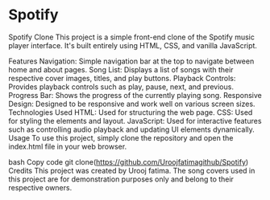 # Spotify
Spotify Clone
This project is a simple front-end clone of the Spotify music player interface. It's built entirely using HTML, CSS, and vanilla JavaScript.

Features
Navigation: Simple navigation bar at the top to navigate between home and about pages.
Song List: Displays a list of songs with their respective cover images, titles, and play buttons.
Playback Controls: Provides playback controls such as play, pause, next, and previous.
Progress Bar: Shows the progress of the currently playing song.
Responsive Design: Designed to be responsive and work well on various screen sizes.
Technologies Used
HTML: Used for structuring the web page.
CSS: Used for styling the elements and layout.
JavaScript: Used for interactive features such as controlling audio playback and updating UI elements dynamically.
Usage
To use this project, simply clone the repository and open the index.html file in your web browser.

bash
Copy code
git clone(https://github.com/Uroojfatimagithub/Spotify)
Credits
This project was created by Urooj fatima. The song covers used in this project are for demonstration purposes only and belong to their respective owners.
